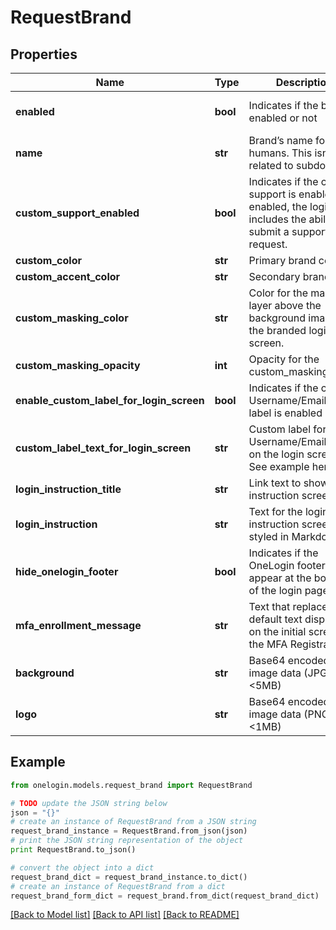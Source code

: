 # RequestBrand


## Properties
Name | Type | Description | Notes
------------ | ------------- | ------------- | -------------
**enabled** | **bool** | Indicates if the brand is enabled or not | [optional] [default to False]
**name** | **str** | Brand’s name for humans. This isn’t related to subdomains. | 
**custom_support_enabled** | **bool** | Indicates if the custom support is enabled. If enabled, the login page includes the ability to submit a support request. | [optional] 
**custom_color** | **str** | Primary brand color | [optional] 
**custom_accent_color** | **str** | Secondary brand color | [optional] 
**custom_masking_color** | **str** | Color for the masking layer above the background image of the branded login screen. | [optional] 
**custom_masking_opacity** | **int** | Opacity for the custom_masking_color. | [optional] 
**enable_custom_label_for_login_screen** | **bool** | Indicates if the custom Username/Email field label is enabled or not | [optional] 
**custom_label_text_for_login_screen** | **str** | Custom label for the Username/Email field on the login screen. See example here. | [optional] 
**login_instruction_title** | **str** | Link text to show login instruction screen. | [optional] 
**login_instruction** | **str** | Text for the login instruction screen, styled in Markdown. | [optional] 
**hide_onelogin_footer** | **bool** | Indicates if the OneLogin footer will appear at the bottom of the login page. | [optional] 
**mfa_enrollment_message** | **str** | Text that replaces the default text displayed on the initial screen of the MFA Registration. | [optional] 
**background** | **str** | Base64 encoded image data (JPG/PNG, &lt;5MB) | [optional] 
**logo** | **str** | Base64 encoded image data (PNG, &lt;1MB) | [optional] 

## Example

```python
from onelogin.models.request_brand import RequestBrand

# TODO update the JSON string below
json = "{}"
# create an instance of RequestBrand from a JSON string
request_brand_instance = RequestBrand.from_json(json)
# print the JSON string representation of the object
print RequestBrand.to_json()

# convert the object into a dict
request_brand_dict = request_brand_instance.to_dict()
# create an instance of RequestBrand from a dict
request_brand_form_dict = request_brand.from_dict(request_brand_dict)
```
[[Back to Model list]](../README.md#documentation-for-models) [[Back to API list]](../README.md#documentation-for-api-endpoints) [[Back to README]](../README.md)


